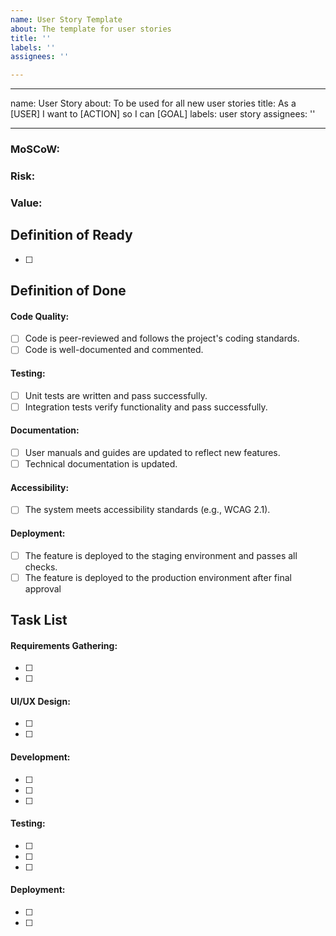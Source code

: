 ```yaml
---
name: User Story Template
about: The template for user stories
title: ''
labels: ''
assignees: ''

---
```


---
name: User Story
about: To be used for all new user stories
title: As a [USER] I want to [ACTION] so I can [GOAL]
labels: user story
assignees: ''

---
### MoSCoW: 
### Risk:
### Value:
## Definition of Ready
- [ ]

## Definition of Done
#### Code Quality:
- [ ] Code is peer-reviewed and follows the project's coding standards.
- [ ] Code is well-documented and commented.

#### Testing:
- [ ] Unit tests are written and pass successfully.
- [ ] Integration tests verify functionality and pass successfully.

#### Documentation:
- [ ] User manuals and guides are updated to reflect new features.
- [ ] Technical documentation is updated.

#### Accessibility:
- [ ] The system meets accessibility standards (e.g., WCAG 2.1).

#### Deployment:
- [ ] The feature is deployed to the staging environment and passes all checks.
- [ ] The feature is deployed to the production environment after final approval

## Task List
#### Requirements Gathering:
- [ ] 
- [ ] 

#### UI/UX Design:
- [ ] 
- [ ] 

#### Development:
- [ ] 
- [ ] 
- [ ] 

#### Testing:
- [ ] 
- [ ] 
- [ ] 

#### Deployment:
- [ ] 
- [ ]
